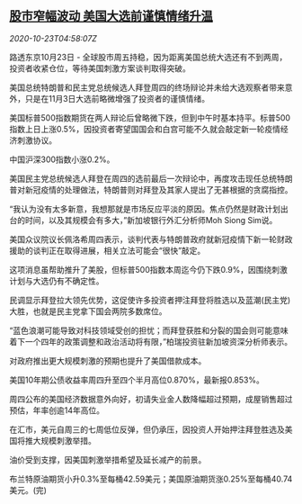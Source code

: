 <!--1603430594000-->
[股市窄幅波动 美国大选前谨慎情绪升温](https://cn.reuters.com/article/global-market-asia-us-debate-1023-idCNKBS2780IO)
------

<div><i>2020-10-23T04:58:07Z</i></div><p>路透东京10月23日 - 全球股市周五持稳，因为距离美国总统大选还有不到两周，投资者收紧仓位，等待美国刺激方案谈判取得突破。</p><p>美国总统特朗普和民主党总统候选人拜登周四的终场辩论并未给大选观察者带来意外，只是在11月3日大选前略微增强了投资者的谨慎情绪。</p><p>美国标普500指数期货在两人辩论后曾略微下跌，但到中午时基本持平。标普500指数上日上涨0.5%，因投资者寄望国国会和白宫可能不久就会敲定新一轮疫情经济刺激协议。</p><p>中国沪深300指数小涨0.2%。</p><p>美国民主党总统候选人拜登在周四的选前最后一次辩论中，再度攻击现任总统特朗普对新冠疫情的处理做法，特朗普则对拜登及其家人提出了无甚根据的贪腐指控。</p><p>“我认为没有太多新意，我想那就是市场反应平淡的原因。焦点仍然是财政计划出台的时间，以及其规模会有多大，”新加坡银行外汇分析师Moh Siong Sim说。</p><p>美国众议院议长佩洛希周四表示，谈判代表与特朗普政府就新冠疫情下新一轮财政援助的谈判正在取得进展，相关立法可能会“很快”敲定。</p><p>这项消息虽帮助推升了美股，但标普500指数本周迄今仍下跌0.9%，因围绕刺激计划与大选仍有不确定性。</p><p>民调显示拜登拉大领先优势，这促使许多投资者押注拜登将胜选以及蓝潮(民主党)大胜，也就是民主党拿下国会两院多数席位。</p><p>“蓝色浪潮可能导致对科技领域受创的担忧；而拜登获胜和分裂的国会则可能意味着下一个四年的政策调整和政治活动将有限，”柏瑞投资驻新加坡资深分析师表示。</p><p>对政府推出更大规模刺激的预期也提升了美国借款成本。</p><p>美国10年期公债收益率周四升至四个半月高位0.870%，最新报0.853%。</p><p>周四公布的美国经济数据意外向好，初请失业金人数降幅超过预期，成屋销售超过预估，年率创逾14年高位。</p><p>在汇市，美元自周三的七周低位反弹，但仍承压，因投资人开始押注拜登胜选及美国将推大规模刺激举措。</p><p>油价受到支撑，因美国刺激举措希望及延长减产的前景。</p><p>布兰特原油期货小升0.3%至每桶42.59美元；美国原油期货涨0.25%至每桶40.74美元。(完)</p>
